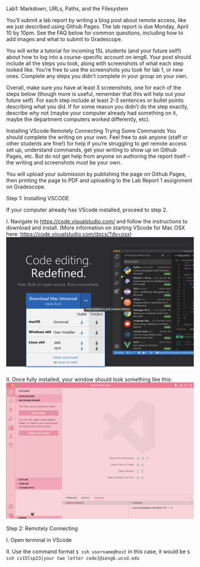 Lab1: Markdown, URLs, Paths, and the Filesystem


You’ll submit a lab report by writing a blog post about remote access, like we just described using Github Pages. The lab report is due Monday, April 10 by 10pm. See the FAQ below for common questions, including how to add images and what to submit to Gradescope.

You will write a tutorial for incoming 15L students (and your future self!) about how to log into a course-specific account on ieng6. Your post should include all the steps you took, along with screenshots of what each step looked like. You’re free to use the screenshots you took for lab 1, or new ones. Complete any steps you didn’t complete in your group on your own.

Overall, make sure you have at least 3 screenshots, one for each of the steps below (though more is useful, remember that this will help out your future self). For each step include at least 2-3 sentences or bullet points describing what you did. If for some reason you didn’t do the step exactly, describe why not (maybe your computer already had something on it, maybe the department computers worked differently, etc).

Installing VScode
Remotely Connecting
Trying Some Commands
You should complete the writing on your own. Feel free to ask anyone (staff or other students are fine!) for help if you’re struggling to get remote access set up, understand commands, get your writing to show up on Github Pages, etc. But do not get help from anyone on authoring the report itself – the writing and screenshots must be your own.

You will upload your submission by publishing the page on Github Pages, then printing the page to PDF and uploading to the Lab Report 1 assignment on Gradescope.

Step 1: Installing VSCODE

If your computer already has VScode installed, proceed to step 2.

I. Navigate to https://code.visualstudio.com/ and follow the instructions to download and install. (More information on starting VScode for Mac OSX here: https://code.visualstudio.com/docs/?dv=osx)
![Image](VSCODE_download.jpg)

II. Once fully installed, your window should look something like this:
![Image](VSCODE.jpg)

Step 2: Remotely Connecting

I. Open terminal in VScode

II. Use the command format `$ ssh username@host` in this case, it would be `$ ssh cs15lsp23[your two letter code]@ieng6.ucsd.edu` 

